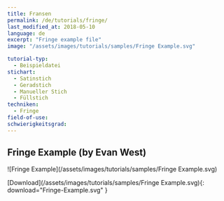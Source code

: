 ```yaml
---
title: Fransen
permalink: /de/tutorials/fringe/
last_modified_at: 2018-05-10
language: de
excerpt: "Fringe example file"
image: "/assets/images/tutorials/samples/Fringe Example.svg"

tutorial-typ:
  - Beispieldatei
stichart:
  - Satinstich
  - Geradstich
  - Manueller Stich
  - Füllstich
techniken:
  - Fringe
field-of-use:
schwierigkeitsgrad: 
---
```

## Fringe Example (by Evan West)

![Fringe Example](/assets/images/tutorials/samples/Fringe Example.svg)

[Download](/assets/images/tutorials/samples/Fringe Example.svg){: download="Fringe-Example.svg" }
